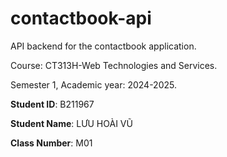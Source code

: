 # contactbook-api

API backend for the contactbook application.

Course: CT313H-Web Technologies and Services.

Semester 1, Academic year: 2024-2025.

**Student ID**: B211967

**Student Name**: LƯU HOÀI VŨ

**Class Number**: M01

